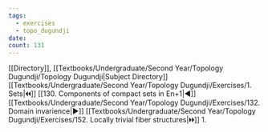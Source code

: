 ```yaml
---
tags:
  - exercises
  - topo_dugundji
date: 
count: 131
---
```

[[Directory]], [[Textbooks/Undergraduate/Second Year/Topology Dugundji/Topology Dugundji|Subject Directory]]
[[Textbooks/Undergraduate/Second Year/Topology Dugundji/Exercises/1. Sets|🞀🞀]] [[130. Components of compact sets in En+1|◀]] [[Textbooks/Undergraduate/Second Year/Topology Dugundji/Exercises/132. Domain invarience|▶]] [[Textbooks/Undergraduate/Second Year/Topology Dugundji/Exercises/152. Locally trivial fiber structures|🞂🞂]]
1. 